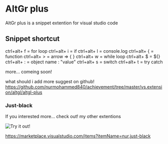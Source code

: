 # AltGr plus
AltGr plus is a snippet extention for visual studio code
## Snippet shortcut
ctrl+alt+ f   = for loop
ctrl+alt+ i   = if
ctrl+alt+ l   = console.log
ctrl+alt+ {   = function
ctrl+alt+ >   = arrow => { }
ctrl+alt+ w   = while loop 
ctrl+alt+ $   = ${}
ctrl+alt+ :   = object name : "value"
ctrl+alt+ s   = switch
ctrl+alt+ t   = try catch

 more... comeing soon!

what should i add more suggest on github!
https://github.com/nurmohammed840/achievement/tree/master/vs.extension/altgl/altgl-plus 
### Just-black
If you interested more... check out! my other extentions 

![Try it out!](https://raw.githubusercontent.com/nurmohammed840/achievement/master/vs.extension/just-black/image/one.png)


https://marketplace.visualstudio.com/items?itemName=nur.just-black
